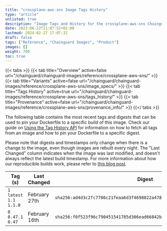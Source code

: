 ```yaml
---
title: "crossplane-aws-sns Image Tags History"
type: "article"
unlisted: true
description: "Image Tags and History for the crossplane-aws-sns Chainguard Image"
date: 2023-06-22T11:07:52+02:00
lastmod: 2024-02-27 17:07:32
draft: false
tags: ["Reference", "Chainguard Images", "Product"]
images: []
weight: 700
toc: true
---
```


{{< tabs >}}
{{< tab title="Overview" active=false url="/chainguard/chainguard-images/reference/crossplane-aws-sns/" >}}
{{< tab title="Variants" active=false url="/chainguard/chainguard-images/reference/crossplane-aws-sns/image_specs/" >}}
{{< tab title="Tags History" active=true url="/chainguard/chainguard-images/reference/crossplane-aws-sns/tags_history/" >}}
{{< tab title="Provenance" active=false url="/chainguard/chainguard-images/reference/crossplane-aws-sns/provenance_info/" >}}
{{</ tabs >}}

The following table contains the most recent tags and digests that can be used to pin your Dockerfile to a specific build of this image. Check our guide on [Using the Tag History API](/chainguard/chainguard-images/using-the-tag-history-api/) for information on how to fetch all tags from an image and how to pin your Dockerfile to a specific digest.

Please note that digests and timestamps only change when there is a change to the image, even though images are rebuilt every night. The "Last Changed" column indicates when the image was last modified, and doesn't always reflect the latest build timestamp. For more information about how our reproducible builds work, please refer to [this blog post](https://www.chainguard.dev/unchained/reproducing-chainguards-reproducible-image-builds).

| Tag (s)                     | Last Changed  | Digest                                                                    |
|-----------------------------|---------------|---------------------------------------------------------------------------|
|  `1` `latest` `1.1` `1.1.0` | February 27th | `sha256:ad4d3c2fc7786c21feaa6d3f4698822a478a9613fee84026b109ba55cae55251` |
|  `0` `0.47.1` `0.47`        | February 16th | `sha256:f0f523f96c790451541785d306ead66842ba3f3f134d348c9436bd4073b6d1e6` |

